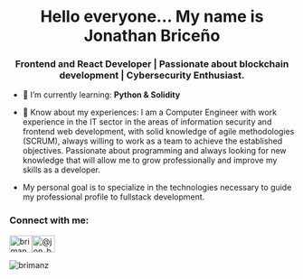 <h1 align="center">Hello everyone... My name is Jonathan Briceño</h1>
<h3 align="center"> Frontend and React Developer | Passionate about blockchain development | Cybersecurity Enthusiast.</h3>

- 🌱 I’m currently learning: **Python & Solidity**

- 📄 Know about my experiences: I am a Computer Engineer with work experience in the IT sector in the areas of information security and frontend web development, with solid knowledge of agile methodologies (SCRUM), always willing to work as a team to achieve the established objectives. Passionate about programming and always looking for new knowledge that will allow me to grow professionally and improve my skills as a developer. 

- My personal goal is to specialize in the technologies necessary to guide my professional profile to fullstack development.

<h3 align="left">Connect with me:</h3>
<p align="left">
<a href="https://linkedin.com/in/brimanz-frontend" target="blank"><img align="center" src="https://raw.githubusercontent.com/rahuldkjain/github-profile-readme-generator/master/src/images/icons/Social/linked-in-alt.svg" alt="brimanz-frontend" height="30" width="40" /></a><a href="https://twitter.com/@jon_brimanz" target="blank"><img align="center" src="https://raw.githubusercontent.com/rahuldkjain/github-profile-readme-generator/master/src/images/icons/Social/twitter.svg" alt="@jon_brimanz" height="30" width="40" /></a></p>

<p><img align="left" src="https://github-readme-stats.vercel.app/api/top-langs?username=brimanz&show_icons=true&locale=en&layout=compact" alt="brimanz" /></p>

